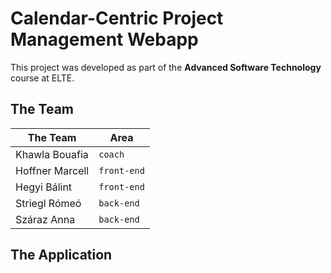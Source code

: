 # Calendar-Centric Project Management Webapp

This project was developed as part of the **Advanced Software Technology** course at ELTE.

## The Team

| The Team        | Area          |
| --------------- | ------------- |
| Khawla Bouafia  | `coach`       |
| Hoffner Marcell | `front-end`   |
| Hegyi Bálint    | `front-end`   |
| Striegl Rómeó   | `back-end`    |
| Száraz Anna     | `back-end`    |

## The Application

